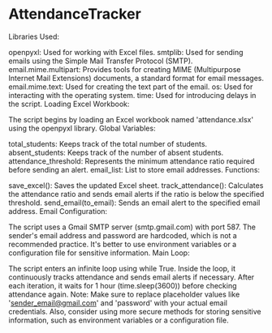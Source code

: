 # AttendanceTracker
Libraries Used:

openpyxl: Used for working with Excel files.
smtplib: Used for sending emails using the Simple Mail Transfer Protocol (SMTP).
email.mime.multipart: Provides tools for creating MIME (Multipurpose Internet Mail Extensions) documents, a standard format for email messages.
email.mime.text: Used for creating the text part of the email.
os: Used for interacting with the operating system.
time: Used for introducing delays in the script.
Loading Excel Workbook:

The script begins by loading an Excel workbook named 'attendance.xlsx' using the openpyxl library.
Global Variables:

total_students: Keeps track of the total number of students.
absent_students: Keeps track of the number of absent students.
attendance_threshold: Represents the minimum attendance ratio required before sending an alert.
email_list: List to store email addresses.
Functions:

save_excel(): Saves the updated Excel sheet.
track_attendance(): Calculates the attendance ratio and sends email alerts if the ratio is below the specified threshold.
send_email(to_email): Sends an email alert to the specified email address.
Email Configuration:

The script uses a Gmail SMTP server (smtp.gmail.com) with port 587.
The sender's email address and password are hardcoded, which is not a recommended practice. It's better to use environment variables or a configuration file for sensitive information.
Main Loop:

The script enters an infinite loop using while True.
Inside the loop, it continuously tracks attendance and sends email alerts if necessary.
After each iteration, it waits for 1 hour (time.sleep(3600)) before checking attendance again.
Note: Make sure to replace placeholder values like 'sender_email@gmail.com' and 'password' with your actual email credentials. Also, consider using more secure methods for storing sensitive information, such as environment variables or a configuration file.






